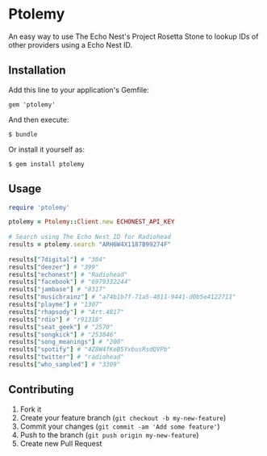 # Ptolemy

An easy way to use The Echo Nest's Project Rosetta Stone to lookup IDs of other providers using a Echo Nest ID.

## Installation

Add this line to your application's Gemfile:

    gem 'ptolemy'

And then execute:

    $ bundle

Or install it yourself as:

    $ gem install ptolemy

## Usage

```ruby
require 'ptolemy'

ptolemy = Ptolemy::Client.new ECHONEST_API_KEY
    
# Search using The Echo Nest ID for Radiohead
results = ptolemy.search "ARH6W4X1187B99274F"
    
results["7digital"] # "304"
results["deezer"] # "399"
results["echonest"] # "Radiohead"
results["facebook"] # "6979332244"
results["jambase"] # "8317" 
results["musicbrainz"] # "a74b1b7f-71a5-4011-9441-d0b5e4122711"
results["playme"] # "1307"
results["rhapsody"] # "Art.4817"
results["rdio"] # "r91318"
results["seat_geek"] # "2570"
results["songkick"] # "253846"
results["song_meanings"] # "200"
results["spotify"] # "4Z8W4fKeB5YxbusRsdQVPb"
results["twitter"] # "radiohead"
results["who_sampled"] # "3309"
```

## Contributing

1. Fork it
2. Create your feature branch (`git checkout -b my-new-feature`)
3. Commit your changes (`git commit -am 'Add some feature'`)
4. Push to the branch (`git push origin my-new-feature`)
5. Create new Pull Request
